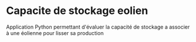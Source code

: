 # Capacite de stockage eolien
 Application Python permettant d'évaluer la capacité de stockage a associer à une éolienne pour lisser sa production
